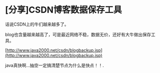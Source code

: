 # [分享]CSDN博客数据保存工具

话说CSDN上的牛们越来越多了。

blog也含量越来越高了，可是最近网络不稳，数据无价，还好有大牛做出保存工具。

[http://www.java2000.net/csdn/blogbackup.jsp](http://www.java2000.net/csdn/blogbackup.jsp)

java真快啊...抽空一定搞清楚节点为什么是快点！！.

